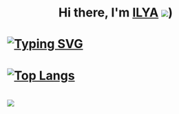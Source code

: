 # <h1 align="center">Hi there, I'm <a href="https://nearcrowd.com/starfish#" target="_blank">ILYA</a> ![](https://www.google.com/url?sa=i&url=https%3A%2F%2Fwww.printmag.com%2Fdesign-news%2Fsomeone-just-bought-a-gif-for-half-a-million-dollars%2F&psig=AOvVaw1xZw8Lb5gAxkuJ_wTiY2l-&ust=1669668659724000&source=images&cd=vfe&ved=0CA8QjRxqFwoTCMC5gs2ez_sCFQAAAAAdAAAAABAE))
# [![Typing SVG](https://readme-typing-svg.demolab.com?font=Fira+Code&weight=100&size=30&pause=100&color=59B7F7&background=5D5D5DA4&center=true&vCenter=true&multiline=true&width=435&lines=FAMCS+student)](https://git.io/typing-svg)
# [![Top Langs](https://github-readme-stats.vercel.app/api/top-langs/?username=Ilusha2004&layout=compact)](https://github.com/anuraghazra/github-readme-stats)
# ![](https://komarev.com/ghpvc/?username=your-github-Ilusha2004)
